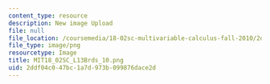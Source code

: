 ```yaml
---
content_type: resource
description: New image Upload
file: null
file_location: /coursemedia/18-02sc-multivariable-calculus-fall-2010/2ddf04c047bc1a7d973b099876dace2d_MIT18_02SC_L13Brds_10.png
file_type: image/png
resourcetype: Image
title: MIT18_02SC_L13Brds_10.png
uid: 2ddf04c0-47bc-1a7d-973b-099876dace2d
---
```

